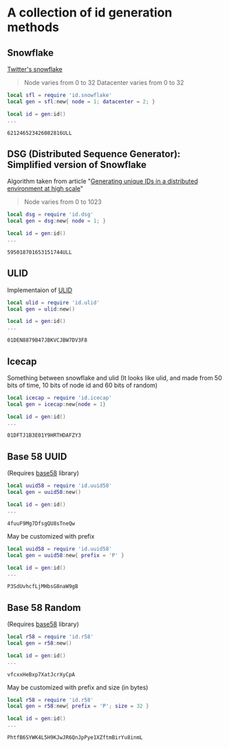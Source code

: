 # A collection of id generation methods

## Snowflake

[Twitter's snowflake](https://github.com/twitter/snowflake/)

> Node varies from 0 to 32
> Datacenter varies from 0 to 32

```lua
local sfl = require 'id.snowflake'
local gen = sfl:new{ node = 1; datacenter = 2; }

local id = gen:id()
...
```

```
621246523426082816ULL
```

## DSG (Distributed Sequence Generator): Simplified version of Snowflake

Algorithm taken from article "[Generating unique IDs in a distributed environment at high scale](https://www.callicoder.com/distributed-unique-id-sequence-number-generator/)"

> Node varies from 0 to 1023  

```lua
local dsg = require 'id.dsg'
local gen = dsg:new{ node = 1; }

local id = gen:id()
...
```

```
595018701653151744ULL
```

## ULID

Implementaion of [ULID](https://github.com/ulid/spec)

```lua
local ulid = require 'id.ulid'
local gen = ulid:new()

local id = gen:id()
...
```

```
01DEN8879B47JBKVCJBW7DV3F8
```

## Icecap

Something between snowflake and ulid (It looks like ulid, and made from 50 bits of time, 10 bits of node id and 60 bits of random)

```lua
local icecap = require 'id.icecap'
local gen = icecap:new{node = 1}

local id = gen:id()
...
```

```
01DFTJ1B3E01Y9HRTHDAFZY3
```

## Base 58 UUID

(Requires [base58](https://github.com/moonlibs/base58) library)

```lua
local uuid58 = require 'id.uuid58'
local gen = uuid58:new()

local id = gen:id()
...
```

```
4fuuF9Mg7DfsgQU8sTneQw
```

May be customized with prefix


```lua
local uuid58 = require 'id.uuid58'
local gen = uuid58:new{ prefix = 'P' }

local id = gen:id()
...
```

```
P3SdUvhcfLjMHbsG8naW9gB
```

## Base 58 Random

(Requires [base58](https://github.com/moonlibs/base58) library)

```lua
local r58 = require 'id.r58'
local gen = r58:new()

local id = gen:id()
...
```

```
vfcxxHeBxp7XatJcrXyCpA
```

May be customized with prefix and size (in bytes)

```lua
local r58 = require 'id.r58'
local gen = r58:new{ prefix = 'P'; size = 32 }

local id = gen:id()
...
```

```
PhtfB6SYWK4L5H9KJwJR6QnJpPye1XZftmBirYu8inmL
```
